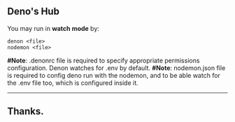 ## Deno's Hub

You may run in **watch mode** by:

```
denon <file>
nodemon <file>
```

**#Note**: .denonrc file is required to specify appropriate permissions configuration. Denon watches for .env by default.
**#Note**: nodemon.json file is required to config deno run with the nodemon, and to be able watch for the .env file too, which is configured inside it.

***

## Thanks.